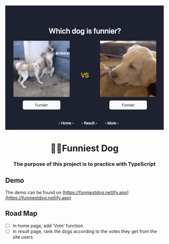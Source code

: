 <p align="center">
  <a href="https://funniestdog.netlify.app/"><img src="https://github.com/2016lisali/dog_gif/blob/master/public/assets/site_image.jpg"/></a>
</p>

<h1 align="center">
  🐕‍🦺Funniest Dog
</h1>

<h3 align="center">
  The purpose of this project is to practice with TypeScript
</h3>

## Demo

The demo can be found on [https://funniestdog.netlify.app](https://funniestdog.netlify.app)

## Road Map

- [ ] In home page, add 'Vote' function
- [ ] In result page, rank the dogs according to the votes they get from the site users

